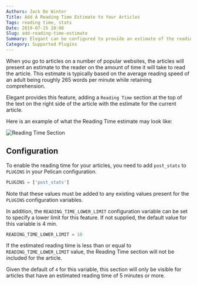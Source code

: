 ```yaml
---
Authors: Jack De Winter
Title: Add A Reading Time Estimate to Your Articles
Tags: reading time, stats
Date: 2019-07-15 20:08
Slug: add-reading-time-estimate
Summary: Elegant can be configured to provide an estimate of the reading time for your articles, giving the user the ability to gauge how long the articles are.
Category: Supported Plugins
---
```


When you go to articles on a number of popular websites, the articles will present an estimate
to the reader on the amount of time it will take to read the article. This estimate is
typically based on the average reading speed of an adult being roughly 265 words per minute
while retaining comprehension.

Elegant provides this feature, adding a `Reading Time` section
at the top of the text on the right side of the article with the estimate for the current
article.

Here is an example of what the Reading Time estimate may look like:

![Reading Time Section]({static}/images/elegant-theme_reading-time.png)

## Configuration

To enable the reading time for your articles, you need to add `post_stats` to `PLUGINS` in
your Pelican configuration.

```python
PLUGINS = ['post_stats']
```

Note that these values must be added to any existing values present for the `PLUGINS`
configuration variables.

In addition, the `READING_TIME_LOWER_LIMIT` configuration variable can be set to specify a
lower limit for this feature. If not supplied, the default value for this variable is 4 min.

```python
READING_TIME_LOWER_LIMIT = 10
```

If the estimated reading time is less than or equal to `READING_TIME_LOWER_LIMIT` value, the Reading Time section
will not be included for the article.

Given the default of `4` for this variable, this section
will only be visible for articles that have an estimated reading time of 5 minutes or more.
